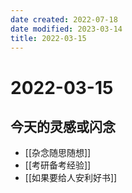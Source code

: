 ```yaml
---
date created: 2022-07-18
date modified: 2023-03-14
title: 2022-03-15
---
```


# 2022-03-15

## 今天的灵感或闪念

- [[杂念随思随想]]
- [[考研备考经验]]
- [[如果要给人安利好书]]
